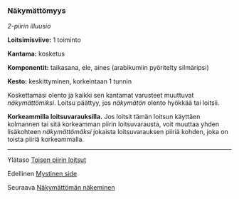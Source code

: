 ### Näkymättömyys

*2-piirin illuusio*

**Loitsimisviive:** 1 toiminto

**Kantama:** kosketus

**Komponentit:** taikasana, ele, aines (arabikumiin pyöritelty silmäripsi)

**Kesto:** keskittyminen, korkeintaan 1 tunnin

Koskettamasi olento ja kaikki sen kantamat varusteet muuttuvat *näkymättömiksi*. Loitsu päättyy, jos *näkymätön* olento hyökkää tai loitsii. 

**Korkeammilla loitsuvarauksilla.** Jos loitsit tämän loitsun käyttäen kolmannen tai sitä korkeamman piirin loitsuvarausta, voit muuttaa yhden lisäkohteen *näkymättömäksi* jokaista loitsuvarauksen piiriä kohden, joka on toista piiriä korkeammalla.

----

Ylätaso [Toisen piirin loitsut](2_piirin_loitsut)

Edellinen [Mystinen side](Mystinen_side)

Seuraava [Näkymättömän näkeminen](Näkymättömän_näkeminen)
